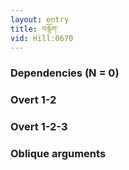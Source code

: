 ```yaml
---
layout: entry
title: བརྙོག་
vid: Hill:0670
---
```

### Dependencies (N = 0)


### Overt 1-2


### Overt 1-2-3


### Oblique arguments
